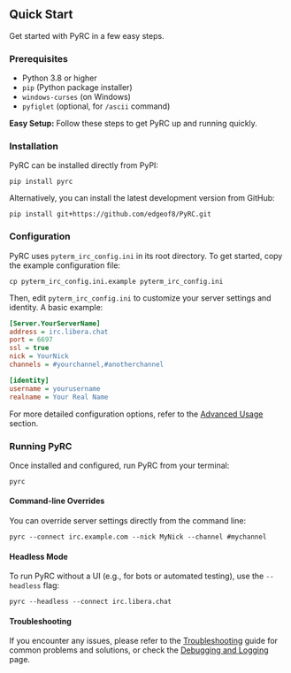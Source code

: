 ## Quick Start

Get started with PyRC in a few easy steps.

### Prerequisites

- Python 3.8 or higher
- `pip` (Python package installer)
- `windows-curses` (on Windows)
- `pyfiglet` (optional, for `/ascii` command)

**Easy Setup:** Follow these steps to get PyRC up and running quickly.

### Installation

PyRC can be installed directly from PyPI:

```
pip install pyrc
```

Alternatively, you can install the latest development version from GitHub:

```
pip install git+https://github.com/edgeof8/PyRC.git
```

### Configuration

PyRC uses `pyterm_irc_config.ini` in its root directory. To get started, copy the example configuration file:

```
cp pyterm_irc_config.ini.example pyterm_irc_config.ini
```

Then, edit `pyterm_irc_config.ini` to customize your server settings and identity. A basic example:

```ini
[Server.YourServerName]
address = irc.libera.chat
port = 6697
ssl = true
nick = YourNick
channels = #yourchannel,#anotherchannel

[identity]
username = yourusername
realname = Your Real Name
```

For more detailed configuration options, refer to the [Advanced Usage](advanced-usage.md) section.

### Running PyRC

Once installed and configured, run PyRC from your terminal:

```
pyrc
```

#### Command-line Overrides

You can override server settings directly from the command line:

```
pyrc --connect irc.example.com --nick MyNick --channel #mychannel
```

#### Headless Mode

To run PyRC without a UI (e.g., for bots or automated testing), use the `--headless` flag:

```
pyrc --headless --connect irc.libera.chat
```

#### Troubleshooting

If you encounter any issues, please refer to the [Troubleshooting](troubleshooting.md) guide for common problems and solutions, or check the [Debugging and Logging](debugging-and-logging.md) page.
